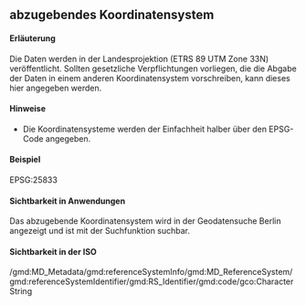 ## abzugebendes Koordinatensystem

#### Erläuterung
Die Daten werden in der Landesprojektion (ETRS 89 UTM Zone 33N) veröffentlicht. Sollten gesetzliche Verpflichtungen vorliegen, die die Abgabe der Daten in einem anderen Koordinatensystem vorschreiben, kann dieses hier angegeben werden.

#### Hinweise
* Die Koordinatensysteme werden der Einfachheit halber über den EPSG-Code angegeben.

#### Beispiel
EPSG:25833

#### Sichtbarkeit in Anwendungen
Das abzugebende Koordinatensystem wird in der Geodatensuche Berlin angezeigt und ist mit der Suchfunktion suchbar.

#### Sichtbarkeit in der ISO
/gmd:MD_Metadata/gmd:referenceSystemInfo/gmd:MD_ReferenceSystem/gmd:referenceSystemIdentifier/gmd:RS_Identifier/gmd:code/gco:CharacterString
